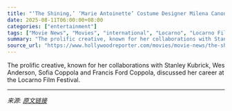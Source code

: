 ```yaml
---
title: "‘The Shining,’ ‘Marie Antoinette’ Costume Designer Milena Canonero on Working With Wes Anderson, Francis Ford Coppola"
date: 2025-08-11T06:00:00+08:00
categories: ["entertainment"]
tags: ["Movie News", "Movies", "international", "Locarno", "Locarno Film Festival", "Milena Canonero", "The Shining"]
summary: "The prolific creative, known for her collaborations with Stanley Kubrick, Wes Anderson, Sofia Coppola and Francis Ford Coppola, discussed her career at the Locarno Film Festival."
source_url: "https://www.hollywoodreporter.com/movies/movie-news/the-shining-wes-anderson-costume-designer-canonero-locarno-1236341028/"
---
```


The prolific creative, known for her collaborations with Stanley Kubrick, Wes Anderson, Sofia Coppola and Francis Ford Coppola, discussed her career at the Locarno Film Festival.

---

*来源: [原文链接](https://www.hollywoodreporter.com/movies/movie-news/the-shining-wes-anderson-costume-designer-canonero-locarno-1236341028/)*
